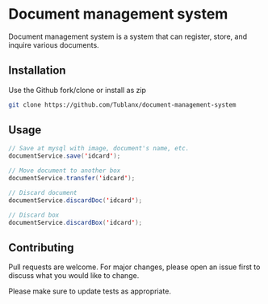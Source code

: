 # Document management system

Document management system is a system that can register, store, and inquire various documents.

## Installation

Use the Github fork/clone or install as zip

```bash
git clone https://github.com/Tublanx/document-management-system
```

## Usage

```java
// Save at mysql with image, document's name, etc.
documentService.save('idcard');

// Move document to another box
documentService.transfer('idcard');

// Discard document
documentService.discardDoc('idcard');

// Discard box
documentService.discardBox('idcard');
```

## Contributing

Pull requests are welcome. For major changes, please open an issue first
to discuss what you would like to change.

Please make sure to update tests as appropriate.

